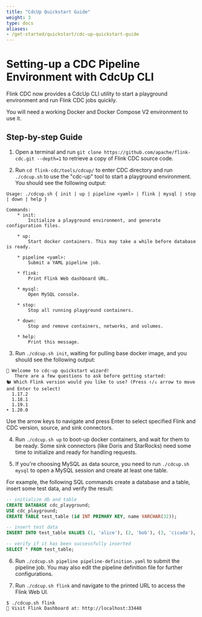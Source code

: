 ```yaml
---
title: "CdcUp Quickstart Guide"
weight: 3
type: docs
aliases:
- /get-started/quickstart/cdc-up-quickstart-guide
---
```

<!--
Licensed to the Apache Software Foundation (ASF) under one
or more contributor license agreements.  See the NOTICE file
distributed with this work for additional information
regarding copyright ownership.  The ASF licenses this file
to you under the Apache License, Version 2.0 (the
"License"); you may not use this file except in compliance
with the License.  You may obtain a copy of the License at

  http://www.apache.org/licenses/LICENSE-2.0

Unless required by applicable law or agreed to in writing,
software distributed under the License is distributed on an
"AS IS" BASIS, WITHOUT WARRANTIES OR CONDITIONS OF ANY
KIND, either express or implied.  See the License for the
specific language governing permissions and limitations
under the License.
-->

# Setting-up a CDC Pipeline Environment with CdcUp CLI

Flink CDC now provides a CdcUp CLI utility to start a playground environment and run Flink CDC jobs quickly.

You will need a working Docker and Docker Compose V2 environment to use it.

## Step-by-step Guide

1. Open a terminal and run `git clone https://github.com/apache/flink-cdc.git --depth=1` to retrieve a copy of Flink CDC source code.

2. Run `cd flink-cdc/tools/cdcup/` to enter CDC directory and run `./cdcup.sh` to use the "cdc-up" tool to start a playground environment. You should see the following output:

```
Usage: ./cdcup.sh { init | up | pipeline <yaml> | flink | mysql | stop | down | help }

Commands:
    * init:
        Initialize a playground environment, and generate configuration files.

    * up:
        Start docker containers. This may take a while before database is ready.

    * pipeline <yaml>:
        Submit a YAML pipeline job.

    * flink:
        Print Flink Web dashboard URL.

    * mysql:
        Open MySQL console.

    * stop:
        Stop all running playground containers.

    * down:
        Stop and remove containers, networks, and volumes.

    * help:
        Print this message.
```

3. Run `./cdcup.sh init`, waiting for pulling base docker image, and you should see the following output:

```
🎉 Welcome to cdc-up quickstart wizard!
   There are a few questions to ask before getting started:
🐿️ Which Flink version would you like to use? (Press ↑/↓ arrow to move and Enter to select)
  1.17.2
  1.18.1
  1.19.1
‣ 1.20.0
```

Use the arrow keys to navigate and press Enter to select specified Flink and CDC version, source, and sink connectors.

4. Run `./cdcup.sh up` to boot-up docker containers, and wait for them to be ready. Some sink connectors (like Doris and StarRocks) need some time to initialize and ready for handling requests.

5. If you're choosing MySQL as data source, you need to run `./cdcup.sh mysql` to open a MySQL session and create at least one table.

For example, the following SQL commands create a database and a table, insert some test data, and verify the result:

```sql
-- initialize db and table
CREATE DATABASE cdc_playground;
USE cdc_playground;
CREATE TABLE test_table (id INT PRIMARY KEY, name VARCHAR(32));

-- insert test data
INSERT INTO test_table VALUES (1, 'alice'), (2, 'bob'), (3, 'cicada'), (4, 'derrida');

-- verify if it has been successfully inserted
SELECT * FROM test_table;
```

6. Run `./cdcup.sh pipeline pipeline-definition.yaml` to submit the pipeline job. You may also edit the pipeline definition file for further configurations.

7. Run `./cdcup.sh flink` and navigate to the printed URL to access the Flink Web UI.

```
$ ./cdcup.sh flink
🚩 Visit Flink Dashboard at: http://localhost:33448
```